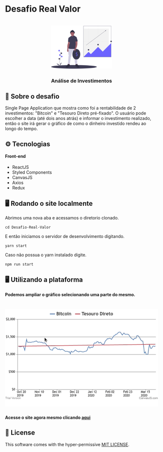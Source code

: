 # Desafio Real Valor

<h1 align="center">
  <img alt="Finance SVG" title="Real Valor Challenge" src=".github/undraw_invest.svg" width="200px" />
</h1>

<h3 align="center">
  Análise de Investimentos
</h3>

## 🚀 Sobre o desafio

Single Page Application que mostra como foi a rentabilidade de 2 investimentos: "Bitcoin" e "Tesouro Direto pré-fixado".
O usuário pode escolher a data (até dois anos atrás) e informar o investimento realizado, então o site irá gerar o gráfico de como o dinheiro investido rendeu ao longo do tempo.

## ⚙️ Tecnologias

#### Front-end

- ReactJS
- Styled Components
- CanvasJS
- Axios
- Redux

## 🖥️ Rodando o site localmente

Abrimos uma nova aba e acessamos o diretorio clonado.

```
cd Desafio-Real-Valor
```

E então iniciamos o servidor de desenvolvimento digitando.

```
yarn start
```

Caso não possua o yarn instalado digite.

```
npm run start
```

## 🖥️ Utilizando a plataforma

#### Podemos ampliar o gráfico selecionando uma parte do mesmo.
<h1 align="center">
  <img alt="Finance SVG" title="Real Valor Challenge" src=".github/sample2.gif" width="600px" />
</h1>

#### Acesse o site agora mesmo clicando <a href="https://desafio-real-valor.netlify.com">aqui</a>

## 📝 License

This software comes with the hyper-permissive [MIT LICENSE](LICENSE.md).